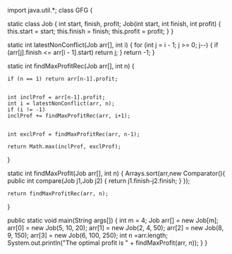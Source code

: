 
import java.util.*;
class GFG
{


static class Job
{
	int start, finish, profit;
	Job(int start, int finish, int profit)
	{
		this.start = start;
		this.finish = finish;
		this.profit = profit;
	}
}


static int latestNonConflict(Job arr[], int i)
{
	for (int j = i - 1; j >= 0; j--)
	{
		if (arr[j].finish <= arr[i - 1].start)
			return j;
	}
	return -1;
}


static int findMaxProfitRec(Job arr[], int n)
{
	
	if (n == 1) return arr[n-1].profit;


	int inclProf = arr[n-1].profit;
	int i = latestNonConflict(arr, n);
	if (i != -1)
	inclProf += findMaxProfitRec(arr, i+1);


	int exclProf = findMaxProfitRec(arr, n-1);

	return Math.max(inclProf, exclProf);
}


static int findMaxProfit(Job arr[], int n)
{
	Arrays.sort(arr,new Comparator<Job>(){
	public int compare(Job j1,Job j2)
		{
		return j1.finish-j2.finish;
		}
	});

	return findMaxProfitRec(arr, n);
}


public static void main(String args[])
{
int m = 4;
Job arr[] = new Job[m];
	arr[0] = new Job(5, 10, 20);
	arr[1] = new Job(2, 4, 50);
	arr[2] = new Job(8, 9, 150);
	arr[3] = new Job(6, 100, 250);
	int n =arr.length;
	System.out.println("The optimal profit is " + findMaxProfit(arr, n));
}
}
